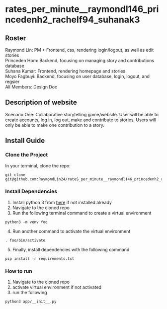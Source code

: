 # rates_per_minute__raymondl146_princedenh2_rachelf94_suhanak3
## Roster
Raymond Lin: PM + Frontend, css, rendering login/logout, as well as edit stories <br>
Princeden Hom: Backend, focusing on managing story and contributions database <br>
Suhana Kumar: Frontend, rendering homepage and stories <br>
Moyo Fagbuyi: Backend, focusing on user database, login, logout, and regsier <br>
All Members: Design Doc


## Description of website
Scenario One: Collaborative storytelling game/website. User will be able to create accounts, log in, log out, make and contribute to stories. Users will only be able to make one contribution to a story.
## Install Guide
### Clone the Project
In your terminal, clone the repo:
```
git clone git@github.com:RaymondLin24/rateS_per_minute__raymondl146_princedenh2_rachelf94_suhanak3.git
```
### Install Dependencies 
1. Install python 3 from [here](https://www.python.org/downloads/) if not installed already
2. Navigate to the cloned repo
3. Run the following terminal command to create a virtual environment
```
python3 -m venv foo
```
4. Run another command to activate the virtual environment
```
. foo/bin/activate
```
5. Finally, install dependencies with the following command
```
pip install -r requirements.txt
```
### How to run
1. Navigate to the cloned repo
2. activate virtual environment if not activated
3. run the following
```
python3 app/__init__.py
```
